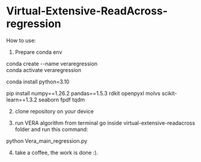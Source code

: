 # Virtual-Extensive-ReadAcross-regression



How to use: 
1. Prepare conda env 


conda create --name veraregression  
conda activate veraregression   

conda install python=3.10  

pip install numpy==1.26.2 pandas==1.5.3 rdkit openpyxl molvs scikit-learn==1.3.2 seaborn fpdf tqdm   

2. clone repository on your device 

3. run VERA algorithm
from terminal go inside virtual-extensive-readacross folder and run this command:   

python Vera_main_regression.py   


4. take a coffee, the work is done :).  
